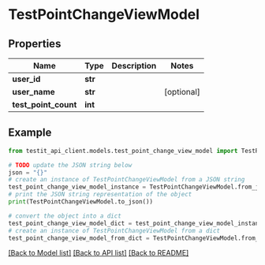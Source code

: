 # TestPointChangeViewModel


## Properties

Name | Type | Description | Notes
------------ | ------------- | ------------- | -------------
**user_id** | **str** |  | 
**user_name** | **str** |  | [optional] 
**test_point_count** | **int** |  | 

## Example

```python
from testit_api_client.models.test_point_change_view_model import TestPointChangeViewModel

# TODO update the JSON string below
json = "{}"
# create an instance of TestPointChangeViewModel from a JSON string
test_point_change_view_model_instance = TestPointChangeViewModel.from_json(json)
# print the JSON string representation of the object
print(TestPointChangeViewModel.to_json())

# convert the object into a dict
test_point_change_view_model_dict = test_point_change_view_model_instance.to_dict()
# create an instance of TestPointChangeViewModel from a dict
test_point_change_view_model_from_dict = TestPointChangeViewModel.from_dict(test_point_change_view_model_dict)
```
[[Back to Model list]](../README.md#documentation-for-models) [[Back to API list]](../README.md#documentation-for-api-endpoints) [[Back to README]](../README.md)


